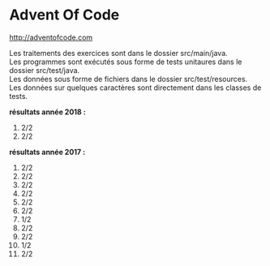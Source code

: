 # Advent Of Code

http://adventofcode.com

Les traitements des exercices sont dans le dossier src/main/java.  
Les programmes sont exécutés sous forme de tests unitaures dans le dossier src/test/java.  
Les données sous forme de fichiers dans le dossier src/test/resources.  
Les données sur quelques caractères sont directement dans les classes de tests.

**résultats année 2018 :**
1. 2/2
2. 2/2

**résultats année 2017 :**
1. 2/2
2. 2/2
3. 2/2
4. 2/2
5. 2/2
6. 2/2
7. 1/2
8. 2/2
9. 2/2
10. 1/2
11. 2/2
